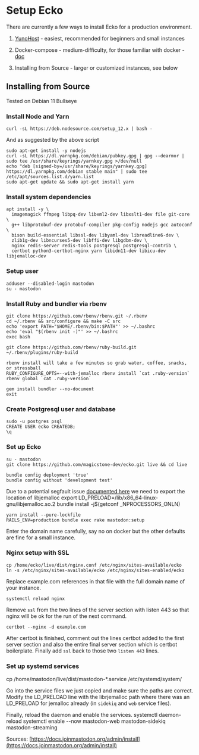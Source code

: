 # Setup Ecko

There are currently a few ways to install Ecko for a production environment.

1. [YunoHost](https://install-app.yunohost.org/?app=ecko) - easiest, recommended for beginners and small instances

2. Docker-compose - medium-difficulty, for those familiar with docker - [doc](./INSTALL_DOCKER_COMPOSE.md)

3. Installing from Source - larger or customized instances, see below

## Installing from Source

Tested on Debian 11 Bullseye

### Install Node and Yarn

    curl -sL https://deb.nodesource.com/setup_12.x | bash -

And as suggested by the above script

    sudo apt-get install -y nodejs
    curl -sL https://dl.yarnpkg.com/debian/pubkey.gpg | gpg --dearmor | sudo tee /usr/share/keyrings/yarnkey.gpg >/dev/null
    echo "deb [signed-by=/usr/share/keyrings/yarnkey.gpg] https://dl.yarnpkg.com/debian stable main" | sudo tee /etc/apt/sources.list.d/yarn.list
    sudo apt-get update && sudo apt-get install yarn

### Install system dependencies
    apt install -y \
      imagemagick ffmpeg libpq-dev libxml2-dev libxslt1-dev file git-core \
      g++ libprotobuf-dev protobuf-compiler pkg-config nodejs gcc autoconf \
      bison build-essential libssl-dev libyaml-dev libreadline6-dev \
      zlib1g-dev libncurses5-dev libffi-dev libgdbm-dev \
      nginx redis-server redis-tools postgresql postgresql-contrib \
      certbot python3-certbot-nginx yarn libidn11-dev libicu-dev libjemalloc-dev

### Setup user
    adduser --disabled-login mastodon
    su - mastodon

### Install Ruby and bundler via rbenv

    git clone https://github.com/rbenv/rbenv.git ~/.rbenv
    cd ~/.rbenv && src/configure && make -C src
    echo 'export PATH="$HOME/.rbenv/bin:$PATH"' >> ~/.bashrc
    echo 'eval "$(rbenv init -)"' >> ~/.bashrc
    exec bash

    git clone https://github.com/rbenv/ruby-build.git ~/.rbenv/plugins/ruby-build

    rbenv install will take a few minutes so grab water, coffee, snacks, or stressball
    RUBY_CONFIGURE_OPTS=--with-jemalloc rbenv install `cat .ruby-version`
	rbenv global `cat .ruby-version`

    gem install bundler --no-document
    exit

### Create Postgresql user and database
    sudo -u postgres psql
    CREATE USER ecko CREATEDB;
    \q

### Set up Ecko
    su - mastodon
	git clone https://github.com/magicstone-dev/ecko.git live && cd live

    bundle config deployment 'true'
	bundle config without 'development test'

Due to a potential segfault issue [documented here](https://github.com/mastodon/mastodon/issues/17017#issuecomment-975268694) we need to export the location of libjemalloc
	export LD_PRELOAD=/lib/x86_64-linux-gnu/libjemalloc.so.2
	bundle install -j$(getconf _NPROCESSORS_ONLN)

    yarn install --pure-lockfile
    RAILS_ENV=production bundle exec rake mastodon:setup

Enter the domain name carefully, say no on docker but the other defaults are fine for a small instance. 

### Nginx setup with SSL
    cp /home/ecko/live/dist/nginx.conf /etc/nginx/sites-available/ecko
    ln -s /etc/nginx/sites-available/ecko /etc/nginx/sites-enabled/ecko

Replace example.com references in that file with the full domain name of your instance.

    systemctl reload nginx

Remove `ssl` from the two lines of the server section with listen 443 so that nginx wlll be ok for the run of the next command.

    certbot --nginx -d example.com

After certbot is finished, comment out the lines certbot added to the first server section and also the entire final server section which is certbot boilerplate. Finally add `ssl` back to those two `listen 443` lines.

### Set up systemd services
cp /home/mastodon/live/dist/mastodon-*.service /etc/systemd/system/

Go into the service files we just copied and make sure the paths are correct. Modify the LD_PRELOAD line with the librjemalloc path where there was an LD_PRELOAD for jemalloc already (in `sidekiq` and `web` service files).

Finally, reload the daemon and enable the services. 
    systemctl daemon-reload
    systemctl enable --now mastodon-web mastodon-sidekiq mastodon-streaming

Sources: [https://docs.joinmastodon.org/admin/install](https://docs.joinmastodon.org/admin/install)

